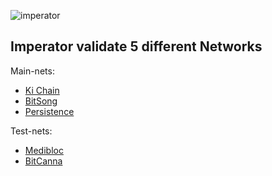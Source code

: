 ![imperator](https://user-images.githubusercontent.com/38581319/121066529-492ded80-c7ca-11eb-944f-f03a437b46c5.png)

## Imperator validate 5 different Networks

Main-nets: <br />
- [Ki Chain](https://www.mintscan.io/ki-chain/validators/kivaloper1zjmeu3nv6s90sa00ljdz4hswf7qs6f9rpjutgv)
- [BitSong](https://explorebitsong.com/staking/bitsongvaloper1stxt50ygdlfwu7erkyps3j4wfq6vx935ry53ne)
- [Persistence](https://explorer.persistence.one/validator?address=persistencevaloper1ydtka79nhg62v36lgre6vlfjauvlelau9rvgwh)

Test-nets: 
- [Medibloc](https://testnet.mintscan.io/medibloc/validators/panaceavaloper1y2556eud32xkpl6pnkq23r2wqd5flz26tpy8y3) 
- [BitCanna](https://testnet-explorer.bitcanna.io/validator/bcnavaloper15pvtfel6qgqjuplmq0xgy5jtqpptu0c0qeuv0r)
